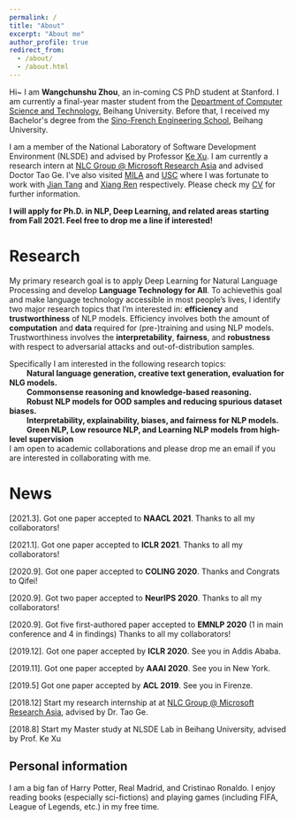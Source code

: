 ```yaml
---
permalink: /
title: "About"
excerpt: "About me"
author_profile: true
redirect_from: 
  - /about/
  - /about.html
---
```


Hi~ I am **Wangchunshu Zhou**, an in-coming CS PhD student at Stanford. I am currently a final-year master student from the [Department of Computer Science and Technology](http://scse.buaa.edu.cn/), Beihang University. Before that, I received my Bachelor's degree from the [Sino-French Engineering School](http://ecpkn.buaa.edu.cn/), Beihang University.

I am a member of the National Laboratory of Software Development Environment (NLSDE) and advised by Professor [Ke Xu](http://sites.nlsde.buaa.edu.cn/~kexu/). I am currently a research intern at [NLC Group @ Microsoft Research Asia](https://www.microsoft.com/en-us/research/group/natural-language-computing/) and advised Doctor Tao Ge. I've also visited [MILA](https://mila.quebec/) and [USC](https://www.isi.edu/) where I was fortunate to work with [Jian Tang](https://jian-tang.com/) and [Xiang Ren](http://ink-ron.usc.edu/xiangren/) respectively. Please check my [CV](/files/CV-chunshu.pdf) for further information.

**I will apply for Ph.D. in NLP, Deep Learning, and related areas starting from Fall 2021. Feel free to drop me a line if interested!**

Research
======
My primary research goal is to apply Deep Learning for Natural Language Processing and develop **Language Technology for All**. To achievethis goal and make language technology accessible in most people’s lives, I identify two major research topics that I’m interested in: **efficiency** and **trustworthiness** of NLP models. Efficiency involves both the amount of **computation** and **data** required for (pre-)training and using NLP models. Trustworthiness involves the **interpretability**, **fairness**, and **robustness** with respect to adversarial attacks and out-of-distribution samples.  

Specifically I am interested in the following research topics:  
&nbsp;&nbsp;&nbsp;&nbsp;&nbsp;&nbsp;&nbsp;&nbsp;**Natural language generation, creative text generation, evaluation for NLG models.**  
&nbsp;&nbsp;&nbsp;&nbsp;&nbsp;&nbsp;&nbsp;&nbsp;**Commonsense reasoning and knowledge-based reasoning.**  
&nbsp;&nbsp;&nbsp;&nbsp;&nbsp;&nbsp;&nbsp;&nbsp;**Robust NLP models for OOD samples and reducing spurious dataset biases.**  
&nbsp;&nbsp;&nbsp;&nbsp;&nbsp;&nbsp;&nbsp;&nbsp;**Interpretability, explainability, biases, and fairness for NLP models.**  
&nbsp;&nbsp;&nbsp;&nbsp;&nbsp;&nbsp;&nbsp;&nbsp;**Green NLP, Low resource NLP, and Learning NLP models from high-level supervision**  
I am open to academic collaborations and please drop me an email if you are interested in collaborating with me.  

News
======
\[2021.3]. Got one paper accepted to **NAACL 2021**. Thanks to all my collaborators!

\[2021.1]. Got one paper accepted to **ICLR 2021**. Thanks to all my collaborators!

\[2020.9]. Got one paper accepted to **COLING 2020**. Thanks and Congrats to Qifei!

\[2020.9]. Got two paper accepted to **NeurIPS 2020**. Thanks to all my collaborators!

\[2020.9]. Got five first-authored paper accepted to **EMNLP 2020** (1 in main conference and 4 in findings) Thanks to all my collaborators!

\[2019.12]. Got one paper accepted by **ICLR 2020**. See you in Addis Ababa.  

\[2019.11]. Got one paper accepted by **AAAI 2020**. See you in New York.   

\[2019.5\] Got one paper accepted by **ACL 2019**. See you in Firenze.  

\[2018.12\] Start my research internship at at [NLC Group @ Microsoft Research Asia](https://www.microsoft.com/en-us/research/group/natural-language-computing/), advised by Dr. Tao Ge.  

\[2018.8\] Start my Master study at NLSDE Lab in Beihang University, advised by Prof. Ke Xu  

Personal information
------
I am a big fan of Harry Potter, Real Madrid, and Cristinao Ronaldo. I enjoy reading books (especially sci-fictions) and playing games (including FIFA, League of Legends, etc.) in my free time.
